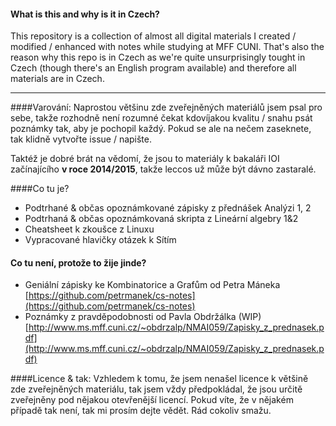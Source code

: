 #### What is this and why is it in Czech?
This repository is a collection of almost all digital materials I created / modified / enhanced with notes while studying at MFF CUNI. That's also the reason why this repo is in Czech as we're quite unsurprisingly tought in Czech (though there's an English program available) and therefore all materials are in Czech.

---

####Varování:
Naprostou většinu zde zveřejněných materiálů jsem psal pro sebe, takže rozhodně není rozumné čekat kdovíjakou kvalitu / snahu psát poznámky tak, aby je pochopil každý. Pokud se ale na nečem zaseknete, tak klidně vytvořte issue / napište.

Taktéž je dobré brát na vědomí, že jsou to materiály k bakaláři IOI začínajícího __v roce 2014/2015__, takže leccos už může být dávno zastaralé.

####Co tu je?
- Podtrhané & občas opoznámkované zápisky z přednášek Analýzi 1, 2
- Podtrhaná & občas opoznámkovaná skripta z Lineární algebry 1&2
- Cheatsheet k zkoušce z Linuxu
- Vypracované hlavičky otázek k Sítím

#### Co tu není, protože to žije jinde?
- Geniální zápisky ke Kombinatorice a Grafům od Petra Máneka [https://github.com/petrmanek/cs-notes](https://github.com/petrmanek/cs-notes)
- Poznámky z pravděpodobnosti od Pavla Obdržálka (WIP) [http://www.ms.mff.cuni.cz/~obdrzalp/NMAI059/Zapisky_z_prednasek.pdf](http://www.ms.mff.cuni.cz/~obdrzalp/NMAI059/Zapisky_z_prednasek.pdf)

####Licence & tak:
Vzhledem k tomu, že jsem nenašel licence k většině zde zveřejněných materiálu, tak jsem vždy předpokládal, že jsou určitě zveřejněny pod nějakou otevřenější licencí. Pokud víte, že v nějakém případě tak není, tak mi prosím dejte vědět. Rád cokoliv smažu.
